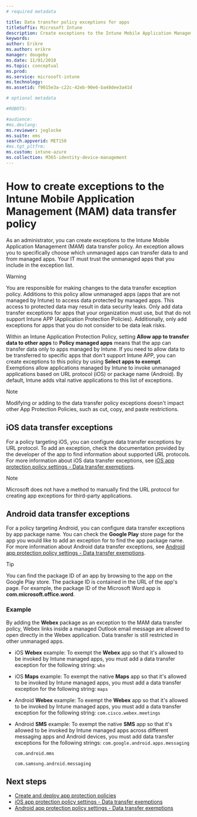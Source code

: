 ```yaml
---
# required metadata

title: Data transfer policy exceptions for apps 
titleSuffix: Microsoft Intune
description: Create exceptions to the Intune Mobile Application Management (MAM) data transfer policy.
keywords:
author: Erikre
ms.author: erikre
manager: dougeby
ms.date: 11/01/2018
ms.topic: conceptual
ms.prod:
ms.service: microsoft-intune
ms.technology:
ms.assetid: f9015e3a-c22c-42eb-90e6-ba48dee3a41d

# optional metadata

#ROBOTS:

#audience:
#ms.devlang:
ms.reviewer: joglocke
ms.suite: ems
search.appverid: MET150
#ms.tgt_pltfrm:
ms.custom: intune-azure
ms.collection: M365-identity-device-management
---
```


# How to create exceptions to the Intune Mobile Application Management (MAM) data transfer policy

As an administrator, you can create exceptions to the Intune Mobile Application Management (MAM) data transfer policy. An exception allows you to specifically choose which unmanaged apps can transfer data to and from managed apps. Your IT must trust the unmanaged apps that you include in the exception list. 

>[!WARNING] 
> You are responsible for making changes to the data transfer exception policy. Additions to this policy allow unmanaged apps (apps that are not managed by Intune) to access data protected by managed apps. This access to protected data may result in data security leaks. Only add data transfer exceptions for apps that your organization must use, but that do not support Intune APP (Application Protection Policies). Additionally, only add exceptions for apps that you do not consider to be data leak risks.

Within an Intune Application Protection Policy, setting **Allow app to transfer data to other apps** to **Policy managed apps** means that the app can transfer data only to apps managed by Intune. If you need to allow data to be transferred to specific apps that don't support Intune APP, you can create exceptions to this policy by using **Select apps to exempt**. Exemptions allow applications managed by Intune to invoke unmanaged applications based on URL protocol (iOS) or package name (Android). By default, Intune adds vital native applications to this list of exceptions. 

> [!NOTE]
> Modifying or adding to the data transfer policy exceptions doesn't impact other App Protection Policies, such as cut, copy, and paste restrictions. 

## iOS data transfer exceptions
For a policy targeting iOS, you can configure data transfer exceptions by URL protocol. To add an exception, check the documentation provided by the developer of the app to find information about supported URL protocols. For more information about iOS data transfer exceptions, see [iOS app protection policy settings - Data transfer exemptions](app-protection-policy-settings-ios.md#data-transfer-exemptions).

> [!NOTE]
> Microsoft does not have a method to manually find the URL protocol for creating app exceptions for third-party applications. 

## Android data transfer exceptions
For a policy targeting Android, you can configure data transfer exceptions by app package name. You can check the **Google Play** store page for the app you would like to add an exception for to find the app package name. For more information about Android data transfer exceptions, see [Android app protection policy settings - Data transfer exemptions](app-protection-policy-settings-android.md#data-transfer-exemptions).


>[!TIP]
> You can find the package ID of an app by browsing to the app on the Google Play store. The package ID is contained in the URL of the app's page. For example, the package ID of the Microsoft Word app is **com.microsoft.office.word**.

### Example
By adding the **Webex** package as an exception to the MAM data transfer policy, Webex links inside a managed Outlook email message are allowed to open directly in the Webex application. Data transfer is still restricted in other unmanaged apps.

- iOS **Webex** example:
    To exempt the **Webex** app so that it's allowed to be invoked by Intune managed apps, you must add a data transfer exception for the following string: <code>wbx</code>
    
 - iOS **Maps** example:
    To exempt the native **Maps** app so that it's allowed to be invoked by Intune managed apps, you must add a data transfer exception for the following string: <code>maps</code>

- Android **Webex** example:
    To exempt the **Webex** app so that it's allowed to be invoked by Intune managed apps, you must add a data transfer exception for the following string: <code>com.cisco.webex.meetings</code>
    
- Android **SMS** example:
    To exempt the native **SMS** app so that it's allowed to be invoked by Intune managed apps across different messaging apps and Android devices, you must add data transfer exceptions for the following strings: 
    <code>com.google.android.apps.messaging</code>
    
    <code>com.android.mms</code>
    
    <code>com.samsung.android.messaging</code>

## Next steps

- [Create and deploy app protection policies](app-protection-policies.md)
- [iOS app protection policy settings - Data transfer exemptions](app-protection-policy-settings-ios.md#data-transfer-exemptions)
- [Android app protection policy settings - Data transfer exemptions](app-protection-policy-settings-android.md#data-transfer-exemptions)

